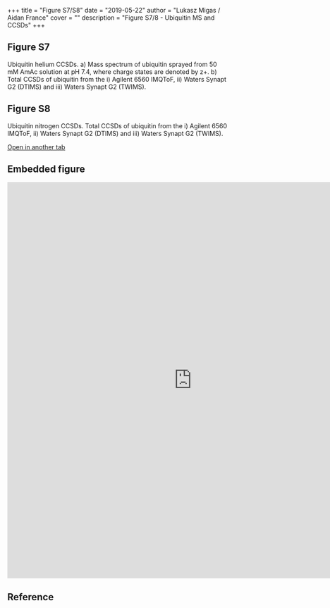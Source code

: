 +++
title = "Figure S7/S8"
date = "2019-05-22"
author = "Lukasz Migas / Aidan France"
cover = ""
description = "Figure S7/8 - Ubiquitin MS and CCSDs"
+++

## Figure S7

Ubiquitin helium CCSDs. a) Mass spectrum of ubiquitin sprayed from 50 mM AmAc solution at pH 7.4, where charge states are denoted by z+. b) Total CCSDs of ubiquitin from the i) Agilent 6560 IMQToF, ii) Waters Synapt G2 (DTIMS) and iii) Waters Synapt G2 (TWIMS).

## Figure S8

Ubiquitin nitrogen CCSDs. Total CCSDs of ubiquitin from the i) Agilent 6560 IMQToF, ii) Waters Synapt G2 (DTIMS) and iii) Waters Synapt G2 (TWIMS).

[Open in another tab](https://france-ccs-2019.netlify.com/assets/UBI_S7&S8.html)

## Embedded figure

<iframe
    width="835"
    frameborder="0"
    height="900"
    src="https://france-ccs-2019.netlify.com/assets/UBI_S7&S8.html"
    style="background: #FFFFFF;"
></iframe>

## Reference
